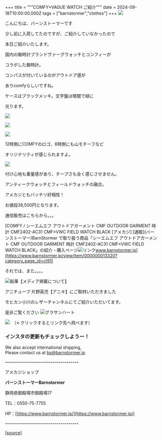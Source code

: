 +++
title = """COMFY×VAGUE WATCH ご紹介"""
date = 2024-09-18T10:00:00.000Z
tags = ["barnstormer","clothes"]
+++
[![](https://stat.ameba.jp/user_images/20231023/16/barnstormer-go/b2/03/p/o0420015015354743273.png)](https://ameblo.jp/barnstormer-go/entry-12825670498.html)

こんにちは、バーンストーマーです

少し前に入荷してたのですが、ご紹介していなかったので

本日ご紹介いたします。

国内の腕時計ブランドヴァーグウォッチとコンフィーが

コラボした腕時計。

コンパスが付いているのがアウトドア感が

ありcomfyらしいですね。

ケースはブラックメッキ。文字盤は暗闇で緑に

光ります。

[![](https://stat.ameba.jp/user_images/20240918/16/barnstormer-go/fd/20/j/o0466070015487807041.jpg)](https://stat.ameba.jp/user_images/20240918/16/barnstormer-go/fd/20/j/o0466070015487807041.jpg)

[![](https://stat.ameba.jp/user_images/20240918/16/barnstormer-go/08/81/j/o0466070015487807045.jpg)](https://stat.ameba.jp/user_images/20240918/16/barnstormer-go/08/81/j/o0466070015487807045.jpg)

[![](https://stat.ameba.jp/user_images/20240918/16/barnstormer-go/e8/54/j/o0466070015487807043.jpg)](https://stat.ameba.jp/user_images/20240918/16/barnstormer-go/e8/54/j/o0466070015487807043.jpg)

12時側にCOMFYのロゴ、6時側にも山モチーフなど

オリジナリティが感じられますよ。

[![](https://stat.ameba.jp/user_images/20240918/16/barnstormer-go/4d/4d/j/o0466070015487807040.jpg)](https://stat.ameba.jp/user_images/20240918/16/barnstormer-go/4d/4d/j/o0466070015487807040.jpg)

付け心地も重量感があり、チープさも全く感じさせません。

アンティークウォッチとフィールドウォッチの融合。

アメカジともバッチリ好相性！

お値段38,500円となります。

通信販売はこちらから。。。

[COMFY / シーエムエフ アウトドアガーメント CMF OUTDOOR GARMENT 時計 CMF2402-AC31 CMF×VWC FIELD WATCH BLACK \[アメカジ\] \[通販\](バーンストーマー)BarnStormer で取り扱う商品「シーエムエフ アウトドアガーメント CMF OUTDOOR GARMENT 時計 CMF2402-AC31 CMF×VWC FIELD WATCH BLACK」の紹介・購入ページ![リンク](https://c.stat100.ameba.jp/ameblo/symbols/v3.20.0/svg/gray/editor_link.svg)www.barnstormer.jp](https://www.barnstormer.jp/view/item/000000013320?category_page_id=ct91)

それでは、また。。。。

![鉛筆](https://stat100.ameba.jp/blog/ucs/img/char/char3/519.png)【メディア掲載について】

アニチューブ 片野英児【アニキ】にご取材いただきました

モヒカン小川のレザーチャンネルにてご紹介いただいてます。

是非ご覧ください ![グラサンハート](https://stat100.ameba.jp/blog/ucs/img/char/char3/148.png)

[![](https://stat.ameba.jp/user_images/20230412/16/barnstormer-go/6a/23/p/o0108010815269242493.png)](https://www.instagram.com/barnstormer_daily/)　（←クリックするとリンク先へ飛べます）

### インスタの更新もチェックしようー！

We also accept international shipping,  
Please contact us at bs@barnstormer.jp

**\-------------------------------------**

アメカジショップ

**バーンストーマーBarnstormer**

静岡県御殿場市御殿場17

TEL：0550-75-7755

HP：[https://www.barnstormer.jp/](https://www.barnstormer.jp/)

**\-------------------------------------**

[[source]](https://ameblo.jp/barnstormer-go/entry-12868038606.html)
